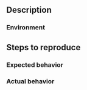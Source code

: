 ## Description

<!--
Please describe the problem/feature request. Please also describe what you want
to achieve.
--->

### Environment

<!--
Please provide information about the operating system and relevant versions of
the software.

Example:
Ubuntu 20.04 LTS, preCICE 2.3.0, DuMuX 3.4, DuMuX-preCICE 0.1
--->

## Steps to reproduce

<!-- Please describe the steps one has to execture to reproduce the problem. --->

### Expected behavior

<!-- What outcome did you expect? --->

### Actual behavior

<!-- What was the actual outcome? --->
